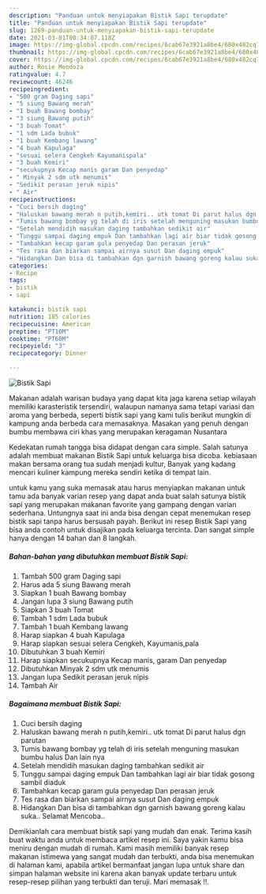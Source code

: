 ```yaml
---
description: "Panduan untuk menyiapakan Bistik Sapi terupdate"
title: "Panduan untuk menyiapakan Bistik Sapi terupdate"
slug: 1269-panduan-untuk-menyiapakan-bistik-sapi-terupdate
date: 2021-03-01T00:34:07.118Z
image: https://img-global.cpcdn.com/recipes/6cab67e3921a8be4/680x482cq70/bistik-sapi-foto-resep-utama.jpg
thumbnail: https://img-global.cpcdn.com/recipes/6cab67e3921a8be4/680x482cq70/bistik-sapi-foto-resep-utama.jpg
cover: https://img-global.cpcdn.com/recipes/6cab67e3921a8be4/680x482cq70/bistik-sapi-foto-resep-utama.jpg
author: Rosie Mendoza
ratingvalue: 4.7
reviewcount: 46246
recipeingredient:
- "500 gram Daging sapi"
- "5 siung Bawang merah"
- "1 buah Bawang bombay"
- "3 siung Bawang putih"
- "3 buah Tomat"
- "1 sdm Lada bubuk"
- "1 buah Kembang lawang"
- "4 buah Kapulaga"
- "sesuai selera Cengkeh Kayumanispala"
- "3 buah Kemiri"
- "secukupnya Kecap manis garam Dan penyedap"
- " Minyak 2 sdm utk menumis"
- "Sedikit perasan jeruk nipis"
- " Air"
recipeinstructions:
- "Cuci bersih daging"
- "Haluskan bawang merah n putih,kemiri.. utk tomat Di parut halus dgn parutan"
- "Tumis bawang bombay yg telah di iris setelah menguning masukan bumbu halus Dan lain nya"
- "Setelah mendidih masukan daging tambahkan sedikit air"
- "Tunggu sampai daging empuk Dan tambahkan lagi air biar tidak gosong sambil diaduk"
- "Tambahkan kecap garam gula penyedap Dan perasan jeruk"
- "Tes rasa dan biarkan sampai airnya susut Dan daging empuk"
- "Hidangkan Dan bisa di tambahkan dgn garnish bawang goreng kalau suka.. Selamat Mencoba.."
categories:
- Recipe
tags:
- bistik
- sapi

katakunci: bistik sapi 
nutrition: 185 calories
recipecuisine: American
preptime: "PT10M"
cooktime: "PT60M"
recipeyield: "3"
recipecategory: Dinner

---
```



![Bistik Sapi](https://img-global.cpcdn.com/recipes/6cab67e3921a8be4/680x482cq70/bistik-sapi-foto-resep-utama.jpg)

Makanan adalah warisan budaya yang dapat kita jaga karena setiap wilayah memiliki karasteristik tersendiri, walaupun namanya sama tetapi variasi dan aroma yang berbeda, seperti bistik sapi yang kami tulis berikut mungkin di kampung anda berbeda cara memasaknya. Masakan yang penuh dengan bumbu membawa ciri khas yang merupakan keragaman Nusantara

Kedekatan rumah tangga bisa didapat dengan cara simple. Salah satunya adalah membuat makanan Bistik Sapi untuk keluarga bisa dicoba. kebiasaan makan bersama orang tua sudah menjadi kultur, Banyak yang kadang mencari kuliner kampung mereka sendiri ketika di tempat lain.



untuk kamu yang suka memasak atau harus menyiapkan makanan untuk tamu ada banyak varian resep yang dapat anda buat salah satunya bistik sapi yang merupakan makanan favorite yang gampang dengan varian sederhana. Untungnya saat ini anda bisa dengan cepat menemukan resep bistik sapi tanpa harus bersusah payah.
Berikut ini resep Bistik Sapi yang bisa anda contoh untuk disajikan pada keluarga tercinta. Dan sangat simple hanya dengan 14 bahan dan 8 langkah.


<!--inarticleads1-->

##### Bahan-bahan yang dibutuhkan membuat Bistik Sapi:

1. Tambah 500 gram Daging sapi
1. Harus ada 5 siung Bawang merah
1. Siapkan 1 buah Bawang bombay
1. Jangan lupa 3 siung Bawang putih
1. Siapkan 3 buah Tomat
1. Tambah 1 sdm Lada bubuk
1. Tambah 1 buah Kembang lawang
1. Harap siapkan 4 buah Kapulaga
1. Harap siapkan sesuai selera Cengkeh, Kayumanis,pala
1. Dibutuhkan 3 buah Kemiri
1. Harap siapkan secukupnya Kecap manis, garam Dan penyedap
1. Dibutuhkan  Minyak 2 sdm utk menumis
1. Jangan lupa Sedikit perasan jeruk nipis
1. Tambah  Air




<!--inarticleads2-->

##### Bagaimana membuat  Bistik Sapi:

1. Cuci bersih daging
1. Haluskan bawang merah n putih,kemiri.. utk tomat Di parut halus dgn parutan
1. Tumis bawang bombay yg telah di iris setelah menguning masukan bumbu halus Dan lain nya
1. Setelah mendidih masukan daging tambahkan sedikit air
1. Tunggu sampai daging empuk Dan tambahkan lagi air biar tidak gosong sambil diaduk
1. Tambahkan kecap garam gula penyedap Dan perasan jeruk
1. Tes rasa dan biarkan sampai airnya susut Dan daging empuk
1. Hidangkan Dan bisa di tambahkan dgn garnish bawang goreng kalau suka.. Selamat Mencoba..




Demikianlah cara membuat bistik sapi yang mudah dan enak. Terima kasih buat waktu anda untuk membaca artikel resep ini. Saya yakin kamu bisa meniru dengan mudah di rumah. Kami masih memiliki banyak resep makanan istimewa yang sangat mudah dan terbukti, anda bisa menemukan di halaman kami, apabila artikel bermanfaat jangan lupa untuk share dan simpan halaman website ini karena akan banyak update terbaru untuk resep-resep pilihan yang terbukti dan teruji. Mari memasak !!. 
